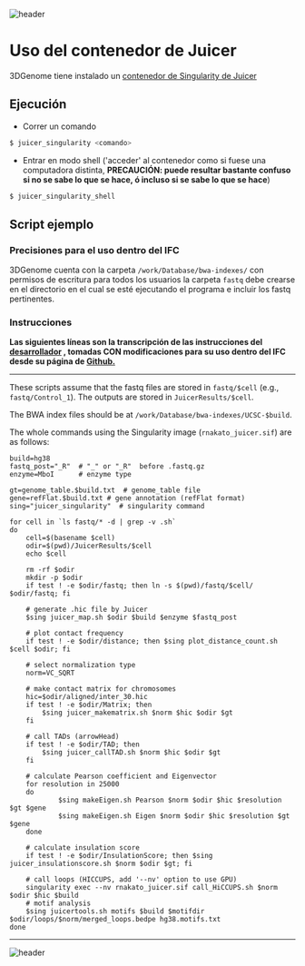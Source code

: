 
![header](/Tutoriales-IFC/assets/header.png)



# Uso del contenedor de Juicer 

3DGenome tiene instalado un [contenedor de Singularity de Juicer](https://github.com/rnakato/docker_juicer)

## Ejecución

- Correr un comando
```bash
$ juicer_singularity <comando>
```

- Entrar en modo shell ('acceder' al contenedor como si fuese una computadora distinta, __PRECAUCIÓN: puede resultar bastante confuso si no se sabe lo que se hace, ó incluso si se sabe lo que se hace__)
```bash
$ juicer_singularity_shell
```

## Script ejemplo

### Precisiones para el uso dentro del IFC

3DGenome cuenta con la carpeta `/work/Database/bwa-indexes/` con permisos de escritura para todos los usuarios la carpeta `fastq` debe crearse en el directorio en el cual se esté ejecutando el programa e incluir los fastq pertinentes.

### Instrucciones

__Las siguientes líneas son la transcripción de las instrucciones del [desarrollador](https://hub.docker.com/u/rnakato) , tomadas CON modificaciones para su uso dentro del IFC desde su página de [Github.](https://github.com/rnakato/docker_juicer)__

___

These scripts assume that the fastq files are stored in `fastq/$cell` (e.g., `fastq/Control_1`).
The outputs are stored in `JuicerResults/$cell`.

The BWA index files should be at `/work/Database/bwa-indexes/UCSC-$build`.

The whole commands using the Singularity image (`rnakato_juicer.sif`) are as follows:

    build=hg38
    fastq_post="_R"  # "_" or "_R"  before .fastq.gz
    enzyme=MboI      # enzyme type
    
    gt=genome_table.$build.txt  # genome_table file
    gene=refFlat.$build.txt # gene annotation (refFlat format)
    sing="juicer_singularity"  # singularity command
    
    for cell in `ls fastq/* -d | grep -v .sh`
    do
        cell=$(basename $cell)
        odir=$(pwd)/JuicerResults/$cell
        echo $cell
    
        rm -rf $odir
        mkdir -p $odir
        if test ! -e $odir/fastq; then ln -s $(pwd)/fastq/$cell/ $odir/fastq; fi
    
        # generate .hic file by Juicer
        $sing juicer_map.sh $odir $build $enzyme $fastq_post
    
        # plot contact frequency
        if test ! -e $odir/distance; then $sing plot_distance_count.sh $cell $odir; fi
    
        # select normalization type
        norm=VC_SQRT
        
        # make contact matrix for chromosomes
        hic=$odir/aligned/inter_30.hic
        if test ! -e $odir/Matrix; then
            $sing juicer_makematrix.sh $norm $hic $odir $gt
        fi

        # call TADs (arrowHead)
        if test ! -e $odir/TAD; then
            $sing juicer_callTAD.sh $norm $hic $odir $gt
        fi
    
        # calculate Pearson coefficient and Eigenvector
        for resolution in 25000
        do
                $sing makeEigen.sh Pearson $norm $odir $hic $resolution $gt $gene
                $sing makeEigen.sh Eigen $norm $odir $hic $resolution $gt $gene
        done
        
        # calculate insulation score
        if test ! -e $odir/InsulationScore; then $sing juicer_insulationscore.sh $norm $odir $gt; fi
        
        # call loops (HICCUPS, add '--nv' option to use GPU)
        singularity exec --nv rnakato_juicer.sif call_HiCCUPS.sh $norm $odir $hic $build
        # motif analysis
        $sing juicertools.sh motifs $build $motifdir $odir/loops/$norm/merged_loops.bedpe hg38.motifs.txt
    done

___



![header](/Tutoriales-IFC/assets/header.png)

